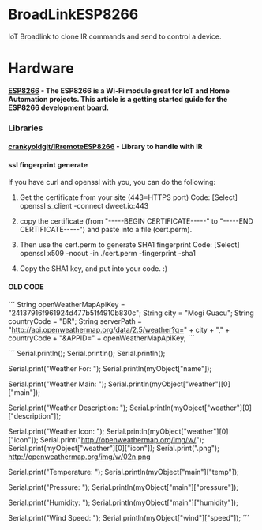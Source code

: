 # BroadLinkESP8266

IoT Broadlink to clone IR commands and send to control a device.

# Hardware

#### [ESP8266](https://randomnerdtutorials.com/getting-started-with-esp8266-wifi-transceiver-review/) - The ESP8266 is a Wi-Fi module great for IoT and Home Automation projects. This article is a getting started guide for the ESP8266 development board.

 
### Libraries

#### [crankyoldgit/IRremoteESP8266](https://github.com/crankyoldgit/IRremoteESP8266?utm_source=platformio&utm_medium=piohome) - Library to handle with IR


#### ssl fingerprint generate

If you have curl and openssl with you, you can do the following:

1) Get the certificate from your site (443=HTTPS port)
Code: [Select]
openssl s_client -connect dweet.io:443


2) copy the certificate (from "-----BEGIN CERTIFICATE-----" to "-----END CERTIFICATE-----") and paste into a file (cert.perm).

3) Then use the cert.perm to generate SHA1 fingerprint
Code: [Select]
openssl x509 -noout -in ./cert.perm -fingerprint -sha1


4) Copy the SHA1 key, and put into your code. :)


#### OLD CODE
´´´
String openWeatherMapApiKey = "24137916f961924d477b51f4910b830c";
String city = "Mogi Guacu";
String countryCode = "BR";
String serverPath = "http://api.openweathermap.org/data/2.5/weather?q=" + city + "," + countryCode + "&APPID=" + openWeatherMapApiKey;
´´´

´´´
  Serial.println();
  Serial.println();
  Serial.println();

  Serial.print("Weather For: ");
  Serial.println(myObject["name"]);

  Serial.print("Weather Main: ");
  Serial.println(myObject["weather"][0]["main"]);

  Serial.print("Weather Description: ");
  Serial.println(myObject["weather"][0]["description"]);

  Serial.print("Weather Icon: ");
  Serial.println(myObject["weather"][0]["icon"]);
  Serial.print("http://openweathermap.org/img/w/");
  Serial.print(myObject["weather"][0]["icon"]);
  Serial.print(".png");
  http://openweathermap.org/img/w/02n.png

  Serial.print("Temperature: ");
  Serial.println(myObject["main"]["temp"]);

  Serial.print("Pressure: ");
  Serial.println(myObject["main"]["pressure"]);


  Serial.print("Humidity: ");
  Serial.println(myObject["main"]["humidity"]);

  Serial.print("Wind Speed: ");
  Serial.println(myObject["wind"]["speed"]);
  ´´´